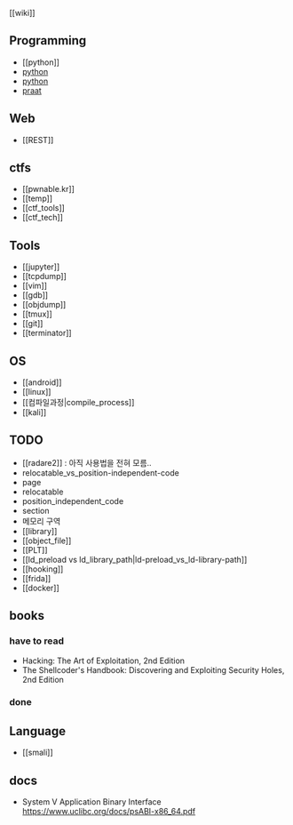 [[wiki]]

## Programming
- [[python]]
- [python](python.md)
- [python](python)
- [praat](praat.md)

## Web
- [[REST]]

## ctfs
- [[pwnable.kr]]
- [[temp]]
- [[ctf_tools]]
- [[ctf_tech]]

## Tools 
- [[jupyter]]
- [[tcpdump]]
- [[vim]]
- [[gdb]]
- [[objdump]]
- [[tmux]]
- [[git]]
- [[terminator]]

## OS
- [[android]]
- [[linux]]
- [[컴파일과정|compile_process]]
- [[kali]]

## TODO
- [[radare2]]  :  아직 사용법을 전혀 모름.. 
- relocatable_vs_position-independent-code
- page
- relocatable
- position_independent_code
- section 
- 메모리 구역
- [[library]]
- [[object_file]]
- [[PLT]]
- [[ld_preload vs ld_library_path|ld-preload_vs_ld-library-path]]
- [[hooking]]
- [[frida]]
- [[docker]]

## books 

### have to read 
- Hacking: The Art of Exploitation, 2nd Edition
- The Shellcoder's Handbook: Discovering and Exploiting Security Holes, 2nd Edition 

### done

## Language
- [[smali]]





## docs 
- System V Application Binary Interface <https://www.uclibc.org/docs/psABI-x86_64.pdf>
